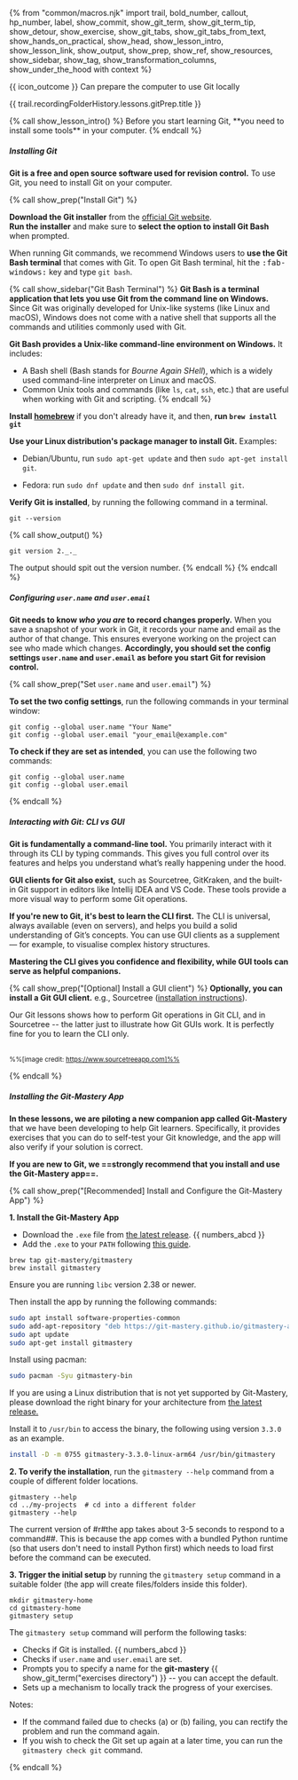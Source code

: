 {% from "common/macros.njk" import trail, bold_number, callout, hp_number, label, show_commit, show_git_term, show_git_term_tip, show_detour, show_exercise, show_git_tabs, show_git_tabs_from_text, show_hands_on_practical, show_head, show_lesson_intro, show_lesson_link, show_output, show_prep, show_ref, show_resources, show_sidebar, show_tag, show_transformation_columns, show_under_the_hood with context %}

<span id="prereqs"></span>

<span id="outcomes">{{ icon_outcome }} Can prepare the computer to use Git locally</span>

<span id="title">{{ trail.recordingFolderHistory.lessons.gitPrep.title }}</span>

<div id="body">
{% call show_lesson_intro() %}
Before you start learning Git, **you need to install some tools** in your computer.
{% endcall %}

##### Installing Git

**Git is a free and open source software used for revision control.** To use Git, you need to install Git on your computer.

{% call show_prep("Install Git") %}
<tabs>
  <tab header=":fab-windows: Windows">

**Download the Git installer** from the [official Git website](https://git-scm.com/downloads/win).<br>
**Run the installer** and make sure to **select the option to install Git Bash** when prompted.

<box type="warning" seamless>

When running Git commands, we recommend Windows users to **use the Git Bash terminal** that comes with Git. To open Git Bash terminal, hit the <kbd>:fab-windows:</kbd> key and type `git bash`.
</box>

{% call show_sidebar("Git Bash Terminal") %}
**Git Bash is a terminal application that lets you use Git from the command line on Windows.** Since Git was originally developed for Unix-like systems (like Linux and macOS), Windows does not come with a native shell that supports all the commands and utilities commonly used with Git.

<pic src="images/gitBashWindow.png" />

**Git Bash provides a Unix-like command-line environment on Windows.** It includes:
- A Bash shell (Bash stands for *Bourne Again SHell*), which is a widely used command-line interpreter on Linux and macOS.
- Common Unix tools and commands (like `ls`, `cat`, `ssh`, etc.) that are useful when working with Git and scripting.
{% endcall %} <!-- show_sidebar -->
  </tab>
  <tab header=":fab-apple: MacOS">

**Install [homebrew](https://brew.sh/)** if you don't already have it, and then, **run `brew install git`**
  </tab>
  <tab header=":fab-linux: Linux">

**Use your Linux distribution's package manager to install Git.** Examples:

* Debian/Ubuntu, run `sudo apt-get update` and then `sudo apt-get install git`.
* Fedora: run `sudo dnf update` and then `sudo dnf install git`.

  </tab>
</tabs>

**Verify Git is installed**, by running the following command in a terminal.
```bash{.no-line-numbers}
git --version
```
{% call show_output() %}
```bash{.no-line-numbers}
git version 2._._
```
The output should spit out the version number.
{% endcall %} <!-- show_output -->
{% endcall %} <!-- show_prep -->

##### Configuring `user.name` and `user.email`

**Git needs to know _who you are_ to record changes properly.** When you save a snapshot of your work in Git, it records your name and email as the author of that change. This ensures everyone working on the project can see who made which changes. **Accordingly, you should set the config settings `user.name` and `user.email` as before you start Git for revision control.**

{% call show_prep("Set `user.name` and `user.email`") %}

**To set the two config settings**, run the following commands in your terminal window:
```bash{.no-line-numbers}
git config --global user.name "Your Name"
git config --global user.email "your_email@example.com"
```

**To check if they are set as intended**, you can use the following two commands:
```bash{.no-line-numbers}
git config --global user.name
git config --global user.email
```
{% endcall %} <!-- show_prep -->

##### Interacting with Git: CLI vs GUI
**Git is fundamentally a command-line tool.** You primarily interact with it through its <tooltip content="Command-Line Interface">CLI</tooltip> by typing commands. This gives you full control over its features and helps you understand what’s really happening under the hood.

**<tooltip content="Graphical User Interface">GUI</tooltip> clients for Git also exist,** such as Sourcetree, GitKraken, and the built-in Git support in editors like Intellij IDEA and VS Code. These tools provide a more visual way to perform some Git operations.

**If you're new to Git, it's best to learn the CLI first.** The CLI is universal, always available (even on servers), and helps you build a solid understanding of Git’s concepts. You can use GUI clients as a supplement — for example, to visualise complex history structures.

**Mastering the CLI gives you confidence and flexibility, while GUI tools can serve as helpful companions.**

{% call show_prep("[Optional] Install a GUI client") %}
**Optionally, you can install a Git GUI client.**
e.g., Sourcetree ([installation instructions](https://se-education.org/guides/tutorials/sourcetree.html)).

Our Git lessons shows how to perform Git operations in Git CLI, and in Sourcetree -- the latter just to illustrate how Git GUIs work. It is perfectly fine for you to learn the CLI only.

<pic src="images/sourcetreeUi.png" /><br>
<sub>%%[image credit: https://www.sourcetreeapp.com]%%</sub>

{% endcall %} <!-- show_prep -->

<div class="non-printable">

##### Installing the Git-Mastery App

**In these lessons, we are piloting a new companion app called Git-Mastery** that we have been developing to help Git learners. Specifically, it provides exercises that you can do to self-test your Git knowledge, and the app will also verify if your solution is correct.

**If you are new to Git, we ==strongly recommend that you install and use the Git-Mastery app==.**

{% call show_prep("[Recommended] Install and Configure the Git-Mastery App")  %}

**1. Install the Git-Mastery App**

<tabs>
  <tab header=":fab-windows: Windows">

* Download the `.exe` file from [the latest release](https://github.com/git-mastery/app/releases/latest). {{ numbers_abcd }}
* Add the `.exe` to your `PATH` following [this guide](https://www.eukhost.com/kb/how-to-add-to-the-path-on-windows-10-and-windows-11/).
  </tab>
  <tab header=":fab-apple: MacOS">

```bash{.no-line-numbers}
brew tap git-mastery/gitmastery
brew install gitmastery
```
  </tab>
  <tab header=":fab-linux: Linux">

<tabs>
  <tab header="Debian/Ubuntu">

Ensure you are running `libc` version 2.38 or newer.

Then install the app by running the following commands:

```bash
sudo apt install software-properties-common
sudo add-apt-repository "deb https://git-mastery.github.io/gitmastery-apt-repo any main"
sudo apt update
sudo apt-get install gitmastery
```

  </tab>
  <tab header="Arch">

Install using pacman:

```bash
sudo pacman -Syu gitmastery-bin
```
  </tab>
  <tab header="Others">

If you are using a Linux distribution that is not yet supported by Git-Mastery, please download the right binary for your architecture from [the latest release.](https://github.com/git-mastery/app/releases/latest)

Install it to `/usr/bin` to access the binary, the following using version `3.3.0` as an example.

```bash
install -D -m 0755 gitmastery-3.3.0-linux-arm64 /usr/bin/gitmastery
```
  </tab>
</tabs> <!-- linux versions -->

  </tab> <!-- linux -->
</tabs> <!-- os -->

**2. To verify the installation**, run the `gitmastery --help` command from a couple of different folder locations.

```bash{.no-line-numbers}
gitmastery --help
cd ../my-projects  # cd into a different folder
gitmastery --help
```

<box type="info" seamless>

The current version of #r#the app takes about 3-5 seconds to respond to a command##. This is because the app comes with a bundled Python runtime (so that users don't need to install Python first) which needs to load first before the command can be executed.
</box>

**3. Trigger the initial setup** by running the `gitmastery setup` command in a suitable folder (the app will create files/folders inside this folder).

```bash{.no-line-numbers}
mkdir gitmastery-home
cd gitmastery-home
gitmastery setup
```

The `gitmastery setup` command will perform the following tasks:
* Checks if Git is installed. {{ numbers_abcd }}
* Checks if `user.name` and `user.email` are set.
* Prompts you to specify a name for the **git-mastery** {{ show_git_term("exercises directory") }} -- you can accept the default.
* Sets up a mechanism to locally track the progress of your exercises.

Notes:
* If the command failed due to checks (a) or (b) failing, you can rectify the problem and run the command again.
* If you wish to check the Git set up again at a later time, you can run the `gitmastery check git` command.

{% endcall %} <!-- show_prep -->
</div>

</div>
<div id="extras">
</div>

